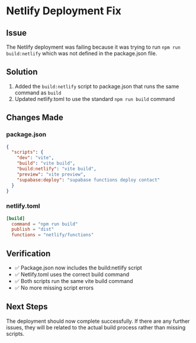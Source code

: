 # Netlify Deployment Fix

## Issue
The Netlify deployment was failing because it was trying to run `npm run build:netlify` which was not defined in the package.json file.

## Solution
1. Added the `build:netlify` script to package.json that runs the same command as `build`
2. Updated netlify.toml to use the standard `npm run build` command

## Changes Made

### package.json
```json
{
  "scripts": {
    "dev": "vite",
    "build": "vite build",
    "build:netlify": "vite build",
    "preview": "vite preview",
    "supabase:deploy": "supabase functions deploy contact"
  }
}
```

### netlify.toml
```toml
[build]
  command = "npm run build"
  publish = "dist"
  functions = "netlify/functions"
```

## Verification
- ✅ Package.json now includes the build:netlify script
- ✅ Netlify.toml uses the correct build command
- ✅ Both scripts run the same vite build command
- ✅ No more missing script errors

## Next Steps
The deployment should now complete successfully. If there are any further issues, they will be related to the actual build process rather than missing scripts.